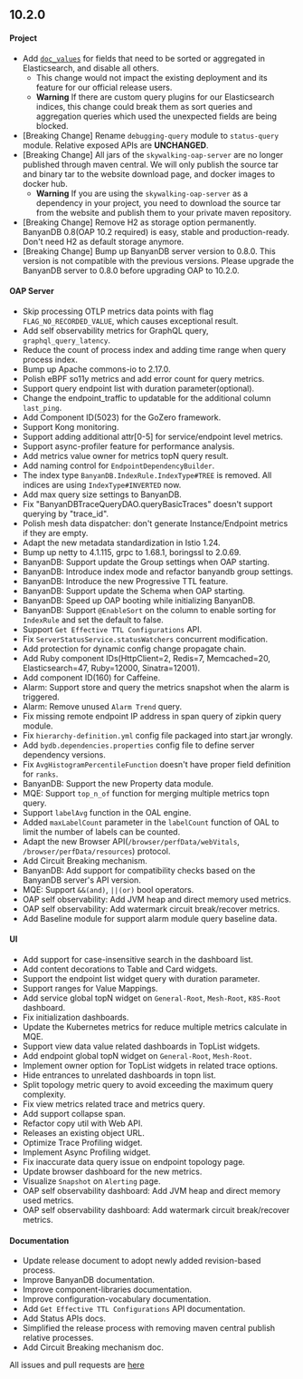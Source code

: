 ## 10.2.0

#### Project
* Add [`doc_values`](https://www.elastic.co/guide/en/elasticsearch/reference/current/doc-values.html) for fields
  that need to be sorted or aggregated in Elasticsearch, and disable all others.
  * This change would not impact the existing deployment and its feature for our official release users.
  * **Warning** If there are custom query plugins for our Elasticsearch indices, this change could break them as
    sort queries and aggregation queries which used the unexpected fields are being blocked.
* [Breaking Change] Rename `debugging-query` module to `status-query` module. Relative exposed APIs are **UNCHANGED**. 
* [Breaking Change] All jars of the `skywalking-oap-server` are no longer published through maven central. We will only 
  publish the source tar and binary tar to the website download page, and docker images to docker hub.
  * **Warning** If you are using the `skywalking-oap-server` as a dependency in your project, you need to download the 
    source tar from the website and publish them to your private maven repository.
* [Breaking Change] Remove H2 as storage option permanently. BanyanDB 0.8(OAP 10.2 required) is easy, stable and 
  production-ready. Don't need H2 as default storage anymore.
* [Breaking Change] Bump up BanyanDB server version to 0.8.0. This version is not compatible with the previous 
  versions. Please upgrade the BanyanDB server to 0.8.0 before upgrading OAP to 10.2.0.

#### OAP Server

* Skip processing OTLP metrics data points with flag `FLAG_NO_RECORDED_VALUE`, which causes exceptional result.
* Add self observability metrics for GraphQL query, `graphql_query_latency`.
* Reduce the count of process index and adding time range when query process index.
* Bump up Apache commons-io to 2.17.0.
* Polish eBPF so11y metrics and add error count for query metrics.
* Support query endpoint list with duration parameter(optional).
* Change the endpoint_traffic to updatable for the additional column `last_ping`.
* Add Component ID(5023) for the GoZero framework.
* Support Kong monitoring.
* Support adding additional attr[0-5] for service/endpoint level metrics.
* Support async-profiler feature for performance analysis.
* Add metrics value owner for metrics topN query result.
* Add naming control for `EndpointDependencyBuilder`.
* The index type `BanyanDB.IndexRule.IndexType#TREE` is removed. All indices are using `IndexType#INVERTED` now.
* Add max query size settings to BanyanDB.
* Fix "BanyanDBTraceQueryDAO.queryBasicTraces" doesn't support querying by "trace_id".
* Polish mesh data dispatcher: don't generate Instance/Endpoint metrics if they are empty.
* Adapt the new metadata standardization in Istio 1.24.
* Bump up netty to 4.1.115, grpc to 1.68.1, boringssl to 2.0.69.
* BanyanDB: Support update the Group settings when OAP starting.
* BanyanDB: Introduce index mode and refactor banyandb group settings.
* BanyanDB: Introduce the new Progressive TTL feature.
* BanyanDB: Support update the Schema when OAP starting.
* BanyanDB: Speed up OAP booting while initializing BanyanDB.
* BanyanDB: Support `@EnableSort` on the column to enable sorting for `IndexRule` and set the default to false.
* Support `Get Effective TTL Configurations` API.
* Fix `ServerStatusService.statusWatchers` concurrent modification.
* Add protection for dynamic config change propagate chain.
* Add Ruby component IDs(HttpClient=2, Redis=7, Memcached=20, Elasticsearch=47, Ruby=12000, Sinatra=12001).
* Add component ID(160) for Caffeine.
* Alarm: Support store and query the metrics snapshot when the alarm is triggered.
* Alarm: Remove unused `Alarm Trend` query.
* Fix missing remote endpoint IP address in span query of zipkin query module.
* Fix `hierarchy-definition.yml` config file packaged into start.jar wrongly.
* Add `bydb.dependencies.properties` config file to define server dependency versions.
* Fix `AvgHistogramPercentileFunction` doesn't have proper field definition for `ranks`.
* BanyanDB: Support the new Property data module.
* MQE: Support `top_n_of` function for merging multiple metrics topn query.
* Support `labelAvg` function in the OAL engine.
* Added `maxLabelCount` parameter in the `labelCount` function of OAL to limit the number of labels can be counted.
* Adapt the new Browser API(`/browser/perfData/webVitals`, `/browser/perfData/resources`) protocol.
* Add Circuit Breaking mechanism.
* BanyanDB: Add support for compatibility checks based on the BanyanDB server's API version.
* MQE: Support `&&(and)`, `||(or)` bool operators.
* OAP self observability: Add JVM heap and direct memory used metrics.
* OAP self observability: Add watermark circuit break/recover metrics.
* Add Baseline module for support alarm module query baseline data.

#### UI

* Add support for case-insensitive search in the dashboard list.
* Add content decorations to Table and Card widgets.
* Support the endpoint list widget query with duration parameter.
* Support ranges for Value Mappings.
* Add service global topN widget on `General-Root`, `Mesh-Root`, `K8S-Root` dashboard.
* Fix initialization dashboards.
* Update the Kubernetes metrics for reduce multiple metrics calculate in MQE.
* Support view data value related dashboards in TopList widgets.
* Add endpoint global topN widget on `General-Root`, `Mesh-Root`.
* Implement owner option for TopList widgets in related trace options.
* Hide entrances to unrelated dashboards in topn list.
* Split topology metric query to avoid exceeding the maximum query complexity.
* Fix view metrics related trace and metrics query.
* Add support collapse span.
* Refactor copy util with Web API.
* Releases an existing object URL.
* Optimize Trace Profiling widget.
* Implement Async Profiling widget.
* Fix inaccurate data query issue on endpoint topology page.
* Update browser dashboard for the new metrics.
* Visualize `Snapshot` on `Alerting` page.
* OAP self observability dashboard: Add JVM heap and direct memory used metrics.
* OAP self observability dashboard: Add watermark circuit break/recover metrics.

#### Documentation
* Update release document to adopt newly added revision-based process.
* Improve BanyanDB documentation.
* Improve component-libraries documentation.
* Improve configuration-vocabulary documentation.
* Add `Get Effective TTL Configurations` API documentation.
* Add Status APIs docs.
* Simplified the release process with removing maven central publish relative processes.
* Add Circuit Breaking mechanism doc.


All issues and pull requests are [here](https://github.com/apache/skywalking/milestone/224?closed=1)

